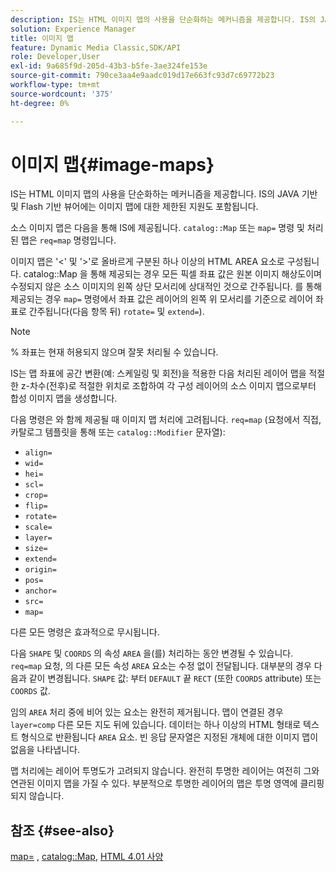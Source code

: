```yaml
---
description: IS는 HTML 이미지 맵의 사용을 단순화하는 메커니즘을 제공합니다. IS의 JAVA 기반 및 Flash 기반 뷰어에는 이미지 맵에 대한 제한된 지원도 포함됩니다.
solution: Experience Manager
title: 이미지 맵
feature: Dynamic Media Classic,SDK/API
role: Developer,User
exl-id: 9a685f9d-205d-43b3-b5fe-3ae324fe153e
source-git-commit: 790ce3aa4e9aadc019d17e663fc93d7c69772b23
workflow-type: tm+mt
source-wordcount: '375'
ht-degree: 0%

---
```


# 이미지 맵{#image-maps}

IS는 HTML 이미지 맵의 사용을 단순화하는 메커니즘을 제공합니다. IS의 JAVA 기반 및 Flash 기반 뷰어에는 이미지 맵에 대한 제한된 지원도 포함됩니다.

소스 이미지 맵은 다음을 통해 IS에 제공됩니다. `catalog::Map` 또는 `map=` 명령 및 처리된 맵은 `req=map` 명령입니다.

이미지 맵은 &#39;&lt;&#39; 및 &#39;>&#39;로 올바르게 구분된 하나 이상의 HTML AREA 요소로 구성됩니다. catalog::Map 을 통해 제공되는 경우 모든 픽셀 좌표 값은 원본 이미지 해상도이며 수정되지 않은 소스 이미지의 왼쪽 상단 모서리에 상대적인 것으로 간주됩니다. 를 통해 제공되는 경우 `map=` 명령에서 좌표 값은 레이어의 왼쪽 위 모서리를 기준으로 레이어 좌표로 간주됩니다(다음 항목 뒤) `rotate=` 및 `extend=`).

>[!NOTE]
>
>% 좌표는 현재 허용되지 않으며 잘못 처리될 수 있습니다.

IS는 맵 좌표에 공간 변환(예: 스케일링 및 회전)을 적용한 다음 처리된 레이어 맵을 적절한 z-차수(전후)로 적절한 위치로 조합하여 각 구성 레이어의 소스 이미지 맵으로부터 합성 이미지 맵을 생성합니다.

다음 명령은 와 함께 제공될 때 이미지 맵 처리에 고려됩니다. `req=map` (요청에서 직접, 카탈로그 템플릿을 통해 또는 `catalog::Modifier` 문자열):

* `align=`
* `wid=`
* `hei=`
* `scl=`
* `crop=`
* `flip=`
* `rotate=`
* `scale=`
* `layer=`
* `size=`
* `extend=`
* `origin=`
* `pos=`
* `anchor=`
* `src=`
* `map=`

다른 모든 명령은 효과적으로 무시됩니다.

다음 `SHAPE` 및 `COORDS` 의 속성 `AREA` 을(를) 처리하는 동안 변경될 수 있습니다. `req=map` 요청, 의 다른 모든 속성 `AREA` 요소는 수정 없이 전달됩니다. 대부분의 경우 다음과 같이 변경됩니다. `SHAPE` 값: 부터 `DEFAULT` 끝 `RECT` (또한 `COORDS` attribute) 또는 `COORDS` 값.

임의 `AREA` 처리 중에 비어 있는 요소는 완전히 제거됩니다. 맵이 연결된 경우 `layer=comp` 다른 모든 지도 뒤에 있습니다. 데이터는 하나 이상의 HTML 형태로 텍스트 형식으로 반환됩니다 `AREA` 요소. 빈 응답 문자열은 지정된 개체에 대한 이미지 맵이 없음을 나타냅니다.

맵 처리에는 레이어 투명도가 고려되지 않습니다. 완전히 투명한 레이어는 여전히 그와 연관된 이미지 맵을 가질 수 있다. 부분적으로 투명한 레이어의 맵은 투명 영역에 클리핑되지 않습니다.

## 참조 {#see-also}

[map=](../../../../../is-api/http-ref/image-serving-api-ref/c-http-protocol-reference/c-command-reference/r-map.md#reference-8f96545f196b4b7caa616e15c2363f06) , [catalog::Map](/help/aem-is-ir-api/is-api/image-catalog/image-serving-api-ref/c-image-catalog-reference/c-image-svg-data-reference/c-image-data-reference/r-map-cat.md), [HTML 4.01 사양](https://www.w3.org/TR/html401/)
